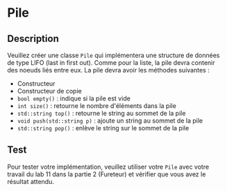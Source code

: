 # Pile

## Description
Veuillez créer une classe `Pile` qui implémentera une structure de données de type LIFO (last in first out).  Comme pour la liste, la pile devra contenir des noeuds liés entre eux.  La pile devra avoir les méthodes suivantes : 

- Constructeur
- Constructeur de copie
- `bool empty()` : indique si la pile est vide 
- `int size()` : retourne le nombre d'éléments dans la pile
- `std::string top()` : retourne le string au sommet de la pile
- `void push(std::string p)` : ajoute un string au sommet de la pile
- `std::string pop()` : enlève le string sur le sommet de la pile

## Test
Pour tester votre implémentation, veuillez utiliser votre `Pile` avec votre travail du lab 11 dans la partie 2 (Fureteur) et vérifier que vous avez le résultat attendu.  
